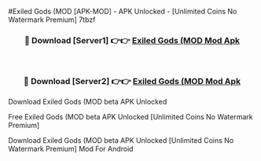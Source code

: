 #Exiled Gods (MOD [APK-MOD] - APK Unlocked - [Unlimited Coins No Watermark Premium] 7tbzf



<div align="center">

<h3>🔴 Download [Server1] 👉👉 <a href="https://momento.my/?title=Exiled_Gods_(MOD">Exiled Gods (MOD Mod Apk</a></h3><br>

<h3>🔴 Download [Server2] 👉👉 <a href="https://momento.my/?title=Exiled_Gods_(MOD">Exiled Gods (MOD Mod Apk</a></h3>
</div>



Download Exiled Gods (MOD beta APK Unlocked

Free Exiled Gods (MOD beta APK Unlocked [Unlimited Coins No Watermark Premium]

Download Exiled Gods (MOD beta APK Unlocked [Unlimited Coins No Watermark Premium] Mod For Android
